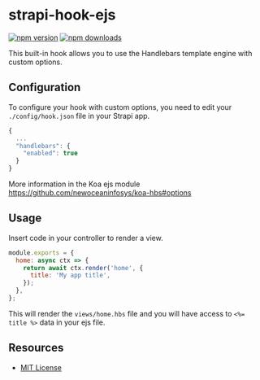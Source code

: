 # strapi-hook-ejs

[![npm version](https://img.shields.io/npm/v/strapi-ejs.svg)](https://www.npmjs.org/package/strapi-hook-handlebars)
[![npm downloads](https://img.shields.io/npm/dm/strapi-ejs.svg)](https://www.npmjs.org/package/strapi-hook-handlebars)

This built-in hook allows you to use the Handlebars template engine with custom options.

## Configuration

To configure your hook with custom options, you need to edit your `./config/hook.json` file in your Strapi app.

```javascript
{
  ...
  "handlebars": {
    "enabled": true
  }
}
```

More information in the Koa ejs module https://github.com/newoceaninfosys/koa-hbs#options

## Usage

Insert code in your controller to render a view.

```javascript
module.exports = {
  home: async ctx => {
    return await ctx.render('home', {
      title: 'My app title',
    });
  },
};
```

This will render the `views/home.hbs` file and you will have access to `<%= title %>` data in your ejs file.

## Resources

- [MIT License](LICENSE.md)